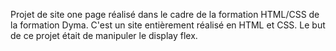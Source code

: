 Projet de site one page réalisé dans le cadre de la formation HTML/CSS de la formation Dyma.
C'est un site entièrement réalisé en HTML et CSS. Le but de ce projet était de manipuler le display flex.
